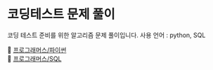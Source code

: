 # 코딩테스트 문제 풀이
코딩 테스트 준비를 위한 알고리즘 문제 풀이입니다. 
사용 언어 : python, SQL

📂 [프로그래머스/파이썬](https://github.com/convin305/Coding_test/tree/main/programmers/python)  
📂 [프로그래머스/SQL](https://github.com/convin305/Coding_test/tree/main/programmers/SQL)
